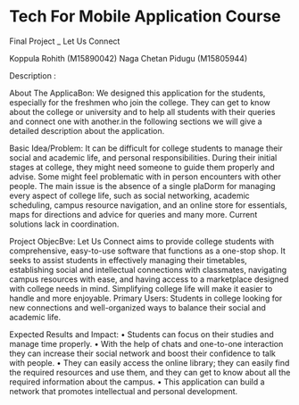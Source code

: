 # Tech For Mobile Application Course
Final Project _ Let Us Connect

Koppula Rohith (M15890042)
Naga Chetan Pidugu (M15805944)

Description :

About The ApplicaBon:
We designed this application for the students, especially for the freshmen who join the college. They can get to
know about the college or university and to help all students with their queries and connect one with
another.in the following sections we will give a detailed description about the application.

Basic Idea/Problem: It can be difficult for college students to manage their social and academic life, and
personal responsibilities. During their initial stages at college, they might need someone to guide them
properly and advise. Some might feel problematic with in person encounters with other people. The main
issue is the absence of a single plaDorm for managing every aspect of college life, such as social networking,
academic scheduling, campus resource navigation, and an online store for essentials, maps for directions and
advice for queries and many more. Current solutions lack in coordination. 

Project ObjecBve: Let Us Connect aims to provide college students with comprehensive, easy-to-use
software that functions as a one-stop shop. It seeks to assist students in effectively managing their timetables,
establishing social and intellectual connections with classmates, navigating campus resources with ease, and
having access to a marketplace designed with college needs in mind. Simplifying college life will make it easier
to handle and more enjoyable.
Primary Users: Students in college looking for new connections and well-organized ways to balance their social
and academic life.

Expected Results and Impact:
• Students can focus on their studies and manage time properly.
• With the help of chats and one-to-one interaction they can increase their social network and boost
their confidence to talk with people.
• They can easily access the online library; they can easily find the required resources and use them, and
they can get to know about all the required information about the campus.
• This application can build a network that promotes intellectual and personal development.
